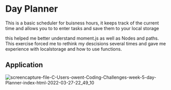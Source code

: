 # Day Planner
 This is a basic scheduler for buisness hours, it keeps track of the current time and allows you to to enter tasks and save them to your local storage

 this helped me better understand moment.js as well as Nodes and paths. This exercise forced me to rethink my descisions several times and gave me experience with localstorage and how to use functions.

## Application
![screencapture-file-C-Users-owent-Coding-Challenges-week-5-day-Planner-index-html-2022-03-27-22_49_10](https://user-images.githubusercontent.com/99422408/160318345-16006be0-8d11-4e85-82b0-f3c5d7a6d2f9.png)